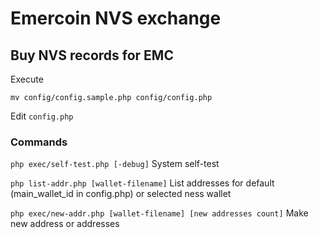# Emercoin NVS exchange

## Buy NVS records for EMC

Execute

`mv config/config.sample.php config/config.php`

Edit `config.php`

### Commands

`php exec/self-test.php [-debug]`
System self-test


`php list-addr.php [wallet-filename]`
List addresses for default (main_wallet_id in config.php) or selected ness wallet


`php exec/new-addr.php [wallet-filename] [new addresses count]`
Make new address or addresses